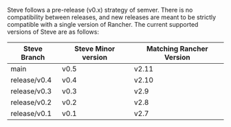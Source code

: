 Steve follows a pre-release (v0.x) strategy of semver. There is no compatibility between releases, and new releases are meant to be strictly compatible with a single version of Rancher. The current supported versions of Steve are as follows:

| Steve Branch | Steve Minor version | Matching Rancher Version |
|--------------------------|------------------------------------|------------------------------------------------|
| main | v0.5 | v2.11 |
| release/v0.4 | v0.4 | v2.10 |
| release/v0.3 | v0.3 | v2.9 |
| release/v0.2 | v0.2 | v2.8 |
| release/v0.1 | v0.1 | v2.7 |